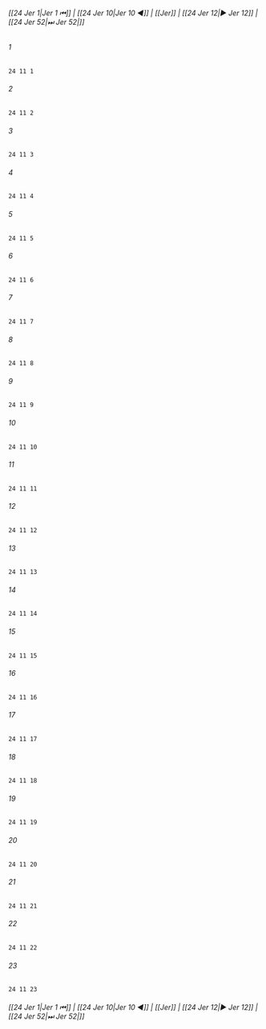 
###### [[24 Jer 1|Jer 1 ⏮]] | [[24 Jer 10|Jer 10 ◀]] | [[Jer]] | [[24 Jer 12|▶ Jer 12]] | [[24 Jer 52|⏭ Jer 52|]]

###### 1
``` verse
24 11 1 
```
###### 2
``` verse
24 11 2 
```
###### 3
``` verse
24 11 3 
```
###### 4
``` verse
24 11 4 
```
###### 5
``` verse
24 11 5 
```
###### 6
``` verse
24 11 6 
```
###### 7
``` verse
24 11 7 
```
###### 8
``` verse
24 11 8 
```
###### 9
``` verse
24 11 9 
```
###### 10
``` verse
24 11 10 
```
###### 11
``` verse
24 11 11 
```
###### 12
``` verse
24 11 12 
```
###### 13
``` verse
24 11 13 
```
###### 14
``` verse
24 11 14 
```
###### 15
``` verse
24 11 15 
```
###### 16
``` verse
24 11 16 
```
###### 17
``` verse
24 11 17 
```
###### 18
``` verse
24 11 18 
```
###### 19
``` verse
24 11 19 
```
###### 20
``` verse
24 11 20 
```
###### 21
``` verse
24 11 21 
```
###### 22
``` verse
24 11 22 
```
###### 23
``` verse
24 11 23 
```

###### [[24 Jer 1|Jer 1 ⏮]] | [[24 Jer 10|Jer 10 ◀]] | [[Jer]] | [[24 Jer 12|▶ Jer 12]] | [[24 Jer 52|⏭ Jer 52|]]

